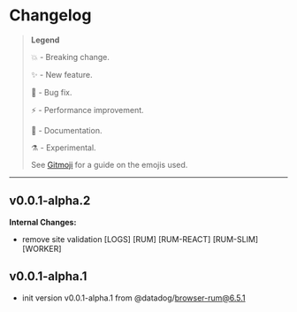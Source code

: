 # Changelog

> **Legend**
>
> 💥 - Breaking change.
>
> ✨ - New feature.
>
> 🐛 - Bug fix.
>
> ⚡️ - Performance improvement.
>
> 📝 - Documentation.
>
> ⚗ - Experimental.
>
> See [Gitmoji](https://gitmoji.dev/) for a guide on the emojis used.

---

## v0.0.1-alpha.2

**Internal Changes:**

- remove site validation [LOGS] [RUM] [RUM-REACT] [RUM-SLIM] [WORKER]

## v0.0.1-alpha.1

- init version v0.0.1-alpha.1 from @datadog/browser-rum@6.5.1
